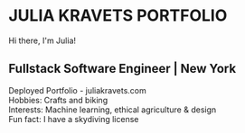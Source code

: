 # JULIA KRAVETS PORTFOLIO

Hi there, I'm Julia! 

## Fullstack Software Engineer | New York

Deployed Portfolio - juliakravets.com  
Hobbies: Crafts and biking  
Interests: Machine learning, ethical agriculture & design  
Fun fact: I have a skydiving license  




